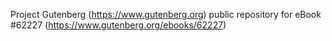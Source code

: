 Project Gutenberg (https://www.gutenberg.org) public repository for eBook #62227 (https://www.gutenberg.org/ebooks/62227)
